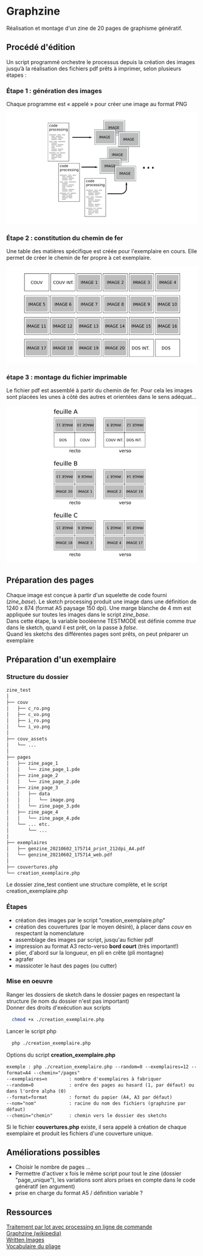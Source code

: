 # Graphzine

Réalisation et montage d'un zine de 20 pages de graphisme génératif.

## Procédé d'édition

Un script programmé orchestre le processus depuis la création des images jusqu’à la réalisation des fichiers pdf prêts à imprimer, selon plusieurs étapes :

### Étape 1 : génération des images

Chaque programme est « appelé » pour créer une image au format PNG

![Du code vers l'image](./assets/code_vers_image.png?00)

### Étape 2 : constitution du chemin de fer

Une table des matières spécifique est créée pour l'exemplaire en cours. Elle permet de créer le chemin de fer propre à cet exemplaire.

![Table des matières](./assets/chemin_de_fer.png?00)

### étape 3 : montage du fichier imprimable

Le fichier pdf est assemblé à partir du chemin de fer. Pour cela les images sont placées les unes à côté des autres et orientées dans le sens adéquat...

![Préparation du fichier](./assets/montage.png?00)

## Préparation des pages

Chaque image est conçue à partir d'un squelette de code fourni (*zine_base*). Le sketch processing produit une image dans une définition de 1240 x 874 (format A5 paysage 150 dpi). Une marge blanche de 4 mm est appliquée sur toutes les images dans le script *zine_base*.  
Dans cette étape, la variable booléenne TESTMODE est définie comme *true* dans le sketch, quand il est prêt, on la passe à *false*.  
Quand les sketchs des différentes pages sont prêts, on peut préparer un exemplaire

## Préparation d'un exemplaire

### Structure du dossier

```
zine_test
│
├── couv
│   ├── c_ro.png
│   ├── c_vo.png
│   ├── i_ro.png
│   └── i_vo.png
│
├── couv_assets
│   └── ...
│
├── pages
│   ├── zine_page_1
│   │   └── zine_page_1.pde
│   ├── zine_page_2
│   │   └── zine_page_2.pde
│   ├── zine_page_3
│   │   ├── data
│   │   │   └── image.png
│   │   └── zine_page_3.pde
│   ├── zine_page_4
│   │   └── zine_page_4.pde
│   └── ... etc.
│       └── ...
│
├── exemplaires
│   ├── genzine_20210602_175714_print_212dpi_A4.pdf
│   └── genzine_20210602_175714_web.pdf
│
├── couvertures.php
└── creation_exemplaire.php
```

Le dossier zine_test contient une structure complète, et le script creation_exemplaire.php

### Étapes

  * création des images par le script "creation_exemplaire.php"
  * création des couvertures (par le moyen désiré), à placer dans *couv* en respectant la nomenclature
  * assemblage des images par script, jusqu'au fichier pdf
  * impression au format A3 recto-verso **bord court** (très important!)
  * plier, d'abord sur la longueur, en pli en crête (pli montagne)
  * agrafer
  * massicoter le haut des pages (ou cutter)

### Mise en oeuvre

Ranger les dossiers de sketch dans le dossier pages en respectant la structure (le nom du dossier n'est pas important)  
Donner des droits d'exécution aux scripts
```bash
  chmod +x ./creation_exemplaire.php
```
Lancer le script php
```bash
  php ./creation_exemplaire.php
```
Options du script **creation_exemplaire.php**
```
exemple : php ./creation_exemplaire.php --random=0 --exemplaires=12 --format=A4 --chemin="/pages"
--exemplaires=n        : nombre d'exemplaires à fabriquer
--random=0             : ordre des pages au hasard (1, par défaut) ou dans l'ordre alpha (0)
--format=format        : format du papier (A4, A3 par défaut)
--nom="nom"            : racine du nom des fichiers (graphzine par défaut)
--chemin="chemin"      : chemin vers le dossier des sketchs
```

Si le fichier **couvertures.php** existe, il sera appelé à création de chaque exemplaire et produit les fichiers d'une couverture unique.

## Améliorations possibles

* Choisir le nombre de pages ...
* Permettre d'activer x fois le même script pour tout le zine (dossier "page_unique"), les variations sont alors prises en compte dans le code génératif (en argument)
* prise en charge du format A5 / définition variable ?

## Ressources

[Traitement par lot avec processing en ligne de commande](http://lesporteslogiques.net/wiki/ressource/code/processing/traitement_par_lot)  
[Graphzine (wikipedia)](https://fr.wikipedia.org/wiki/Graphzine)  
[Written Images](http://writtenimages.net/)  
[Vocabulaire du pliage](https://www.chine-culture.com/origami/pli-de-base.php)  
